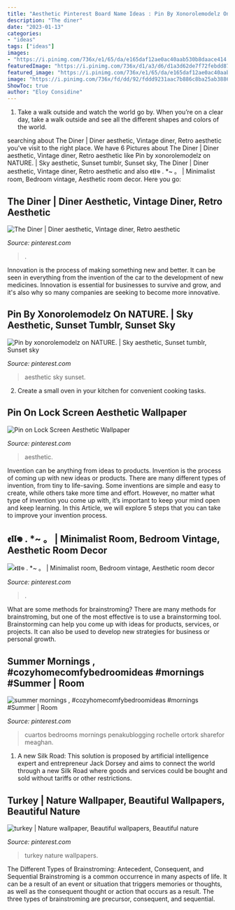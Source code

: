 ```yaml
---
title: "Aesthetic Pinterest Board Name Ideas : Pin By Xonorolemodelz On Nature."
description: "The diner"
date: "2023-01-13"
categories:
- "ideas"
tags: ["ideas"]
images:
- "https://i.pinimg.com/736x/e1/65/da/e165daf12ae0ac40aab530b8daace414.jpg"
featuredImage: "https://i.pinimg.com/736x/d1/a3/d6/d1a3d62de7f72febdd8784a4187ae99c.jpg"
featured_image: "https://i.pinimg.com/736x/e1/65/da/e165daf12ae0ac40aab530b8daace414.jpg"
image: "https://i.pinimg.com/736x/fd/dd/92/fddd9231aac7b886c8ba25ab3886c6d7.jpg"
ShowToc: true
author: "Eloy Considine"
---
```



1) Take a walk outside and watch the world go by. When you’re on a clear day, take a walk outside and see all the different shapes and colors of the world.

	

		
searching about The Diner | Diner aesthetic, Vintage diner, Retro aesthetic you've visit to the right place. We have 6 Pictures about The Diner | Diner aesthetic, Vintage diner, Retro aesthetic like Pin by xonorolemodelz on NATURE. | Sky aesthetic, Sunset tumblr, Sunset sky, The Diner | Diner aesthetic, Vintage diner, Retro aesthetic and also 𝖊𝖑𝖑𖦹 . *~ 。 | Minimalist room, Bedroom vintage, Aesthetic room decor. Here you go:
		
    
## The Diner | Diner Aesthetic, Vintage Diner, Retro Aesthetic

<img loading=lazy src="https://i.pinimg.com/736x/fd/dd/92/fddd9231aac7b886c8ba25ab3886c6d7.jpg" onerror="this.onerror=null;this.src='https://tse3.mm.bing.net/th?id=OIP.GIrKH7jXP6OU12MTXWyuEgHaKS&amp;pid=15.1';" alt="The Diner | Diner aesthetic, Vintage diner, Retro aesthetic">

_Source: pinterest.com_

>. 

	

Innovation is the process of making something new and better. It can be seen in everything from the invention of the car to the development of new medicines. Innovation is essential for businesses to survive and grow, and it's also why so many companies are seeking to become more innovative.

    
## Pin By Xonorolemodelz On NATURE. | Sky Aesthetic, Sunset Tumblr, Sunset Sky

<img loading=lazy src="https://i.pinimg.com/736x/b3/b3/38/b3b338aba376175abddabeead1c3d1a5.jpg" onerror="this.onerror=null;this.src='https://tse2.mm.bing.net/th?id=OIP.i3GVarjZTypg7JK9pkTt-gHaLH&amp;pid=15.1';" alt="Pin by xonorolemodelz on NATURE. | Sky aesthetic, Sunset tumblr, Sunset sky">

_Source: pinterest.com_

>aesthetic sky sunset. 

	

2. Create a small oven in your kitchen for convenient cooking tasks.

    
## Pin On Lock Screen Aesthetic Wallpaper

<img loading=lazy src="https://i.pinimg.com/736x/8e/cc/c3/8eccc39637d5088cb8ea568584754809.jpg" onerror="this.onerror=null;this.src='https://tse3.mm.bing.net/th?id=OIP.XEqt5Gg-sMfHJuB4xonPiAHaLH&amp;pid=15.1';" alt="Pin on Lock Screen Aesthetic Wallpaper">

_Source: pinterest.com_

>aesthetic. 

	

Invention can be anything from ideas to products.
Invention is the process of coming up with new ideas or products. There are many different types of invention, from tiny to life-saving. Some inventions are simple and easy to create, while others take more time and effort. However, no matter what type of invention you come up with, it’s important to keep your mind open and keep learning. In this Article, we will explore 5 steps that you can take to improve your invention process.

    
## 𝖊𝖑𝖑𖦹 . *~ 。 | Minimalist Room, Bedroom Vintage, Aesthetic Room Decor

<img loading=lazy src="https://i.pinimg.com/736x/55/50/ff/5550ffd411d2dc7220d9ed85e90b2285.jpg" onerror="this.onerror=null;this.src='https://tse2.mm.bing.net/th?id=OIP.DqYCjhSOZpEaYUG4MiOJNgHaNL&amp;pid=15.1';" alt="𝖊𝖑𝖑𖦹 . *~ 。 | Minimalist room, Bedroom vintage, Aesthetic room decor">

_Source: pinterest.com_

>. 

	

What are some methods for brainstroming?
There are many methods for brainstroming, but one of the most effective is to use a brainstorming tool. Brainstorming can help you come up with ideas for products, services, or projects. It can also be used to develop new strategies for business or personal growth.

    
## Summer Mornings , #cozyhomecomfybedroomideas #mornings #Summer | Room

<img loading=lazy src="https://i.pinimg.com/736x/e1/65/da/e165daf12ae0ac40aab530b8daace414.jpg" onerror="this.onerror=null;this.src='https://tse4.mm.bing.net/th?id=OIP.XaTl4meITADW7fWZFoZjUAHaJ3&amp;pid=15.1';" alt="summer mornings , #cozyhomecomfybedroomideas #mornings #Summer | Room">

_Source: pinterest.com_

>cuartos bedrooms mornings penakublogging rochelle ortork sharefor meaghan. 

	

1. A new Silk Road: This solution is proposed by artificial intelligence expert and entrepreneur Jack Dorsey and aims to connect the world through a new Silk Road where goods and services could be bought and sold without tariffs or other restrictions.

    
## Turkey | Nature Wallpaper, Beautiful Wallpapers, Beautiful Nature

<img loading=lazy src="https://i.pinimg.com/736x/d1/a3/d6/d1a3d62de7f72febdd8784a4187ae99c.jpg" onerror="this.onerror=null;this.src='https://tse1.mm.bing.net/th?id=OIP.sifOrblvebvV6apANRM2VgHaNK&amp;pid=15.1';" alt="turkey | Nature wallpaper, Beautiful wallpapers, Beautiful nature">

_Source: pinterest.com_

>turkey nature wallpapers. 

	

The Different Types of Brainstroming: Antecedent, Consequent, and Sequential
Brainstroming is a common occurrence in many aspects of life. It can be a result of an event or situation that triggers memories or thoughts, as well as the consequent thought or action that occurs as a result. The three types of brainstroming are precursor, consequent, and sequential.


